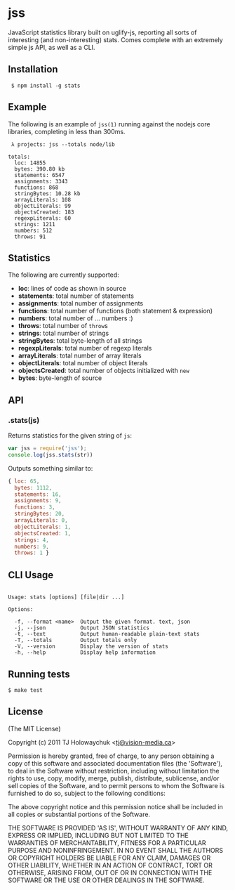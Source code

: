 
# jss

  JavaScript statistics library built on uglify-js, reporting all sorts of interesting (and non-interesting) stats. Comes complete with an extremely simple js API, as well as a CLI.

## Installation

     $ npm install -g stats

## Example

 The following is an example of `jss(1)` running against the nodejs core libraries, completing in less than 300ms.

```
 λ projects: jss --totals node/lib

totals:
  loc: 14855
  bytes: 390.80 kb
  statements: 6547
  assignments: 3343
  functions: 868
  stringBytes: 10.28 kb
  arrayLiterals: 108
  objectLiterals: 99
  objectsCreated: 183
  regexpLiterals: 60
  strings: 1211
  numbers: 512
  throws: 91
```

## Statistics

 The following are currently supported:

  - **loc**: lines of code as shown in source
  - **statements**: total number of statements
  - **assignments**: total number of assignments
  - **functions**: total number of functions (both statement & expression)
  - **numbers**: total number of ... numbers :)
  - **throws**: total number of `throw`s
  - **strings**: total number of strings
  - **stringBytes**: total byte-length of all strings
  - **regexpLiterals**: total number of regexp literals
  - **arrayLiterals**: total number of array literals
  - **objectLiterals**: total number of object literals
  - **objectsCreated**: total number of objects initialized with `new`
  - **bytes**: byte-length of source

## API

### .stats(js)

  Returns statistics for the given string of `js`:

```js
var jss = require('jss');
console.log(jss.stats(str))
```

  Outputs something similar to:

```js
{ loc: 65,
  bytes: 1112,
  statements: 16,
  assignments: 9,
  functions: 3,
  stringBytes: 20,
  arrayLiterals: 0,
  objectLiterals: 1,
  objectsCreated: 1,
  strings: 4,
  numbers: 9,
  throws: 1 }
```

## CLI Usage

```

Usage: stats [options] [file|dir ...]

Options:

  -f, --format <name>  Output the given format. text, json
  -j, --json           Output JSON statistics
  -t, --text           Output human-readable plain-text stats
  -T, --totals         Output totals only
  -V, --version        Display the version of stats
  -h, --help           Display help information

```

## Running tests

    $ make test

## License 

(The MIT License)

Copyright (c) 2011 TJ Holowaychuk &lt;tj@vision-media.ca&gt;

Permission is hereby granted, free of charge, to any person obtaining
a copy of this software and associated documentation files (the
'Software'), to deal in the Software without restriction, including
without limitation the rights to use, copy, modify, merge, publish,
distribute, sublicense, and/or sell copies of the Software, and to
permit persons to whom the Software is furnished to do so, subject to
the following conditions:

The above copyright notice and this permission notice shall be
included in all copies or substantial portions of the Software.

THE SOFTWARE IS PROVIDED 'AS IS', WITHOUT WARRANTY OF ANY KIND,
EXPRESS OR IMPLIED, INCLUDING BUT NOT LIMITED TO THE WARRANTIES OF
MERCHANTABILITY, FITNESS FOR A PARTICULAR PURPOSE AND NONINFRINGEMENT.
IN NO EVENT SHALL THE AUTHORS OR COPYRIGHT HOLDERS BE LIABLE FOR ANY
CLAIM, DAMAGES OR OTHER LIABILITY, WHETHER IN AN ACTION OF CONTRACT,
TORT OR OTHERWISE, ARISING FROM, OUT OF OR IN CONNECTION WITH THE
SOFTWARE OR THE USE OR OTHER DEALINGS IN THE SOFTWARE.